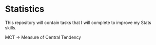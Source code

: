 # Statistics
This repository will contain tasks that I will complete to improve my Stats skills.

MCT -> Measure of Central Tendency